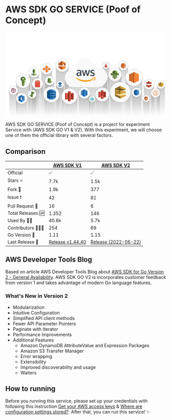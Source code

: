 # AWS SDK GO SERVICE (Poof of Concept)

![This is an image](./assets/aws-services.webp)

AWS SDK GO SERVICE (Poof of Concept) is a project for experiment Service with (AWS SDK GO V1 & V2). With this experiment, we will choose one of them the official library with several factors.

## Comparison

| | [AWS SDK V1](https://github.com/aws/aws-sdk-go) | [AWS SDK V2](https://github.com/aws/aws-sdk-go-v2) |
|-|-|-|
| Official | ✅ | ✅
| Stars ⭐️ | 7.7k | 1.5k
| Fork 🍴 | 1.9k | 377
| Issue ❗️ | 42 | 81
| Pull Request 🔀 | 16 | 6
| Total Releases 🆙 | 1.352 | 146
| Used By ✍🏼 | 40.6k | 5.7k
| Contributors 👨🏽‍💻 | 254 | 69
| Go Version 👀 | 1.11 | 1.15
| Last Release 📍 | [Release v1.44.40](https://github.com/aws/aws-sdk-go/releases/tag/v1.44.40) | [Release (2022-06-22)](https://github.com/aws/aws-sdk-go-v2/releases/tag/release-2022-06-22)

## AWS Developer Tools Blog

Based on article AWS Developer Tools Blog about [AWS SDK for Go Version 2 - General Availability](https://aws.amazon.com/blogs/developer/aws-sdk-for-go-version-2-general-availability). AWS SDK GO V2 is incorporates customer feedback from version 1 and takes advantage of modern Go language features.

### What's New in Version 2

- Modularization
- Intuitive Configuration
- Simplified API client methods
- Fewer API Parameter Pointers
- Paginate with Iterator
- Performance Improvements
- Additional Features
  - Amazon DynamoDB AttributeValue and Expression Packages
  - Amazon S3 Transfer Manager
  - Error wrapping
  - Extensibility
  - Improved discoverability and usage
  - Waiters

## How to running

Before you running this service, please set up your credentials with following this instruction [Get your AWS access keys](https://aws.github.io/aws-sdk-go-v2/docs/getting-started/#get-your-aws-access-keys) & [Where are configuration settings stored?](https://docs.aws.amazon.com/cli/latest/userguide/cli-configure-files.html). After that, you can run this service! ✨

